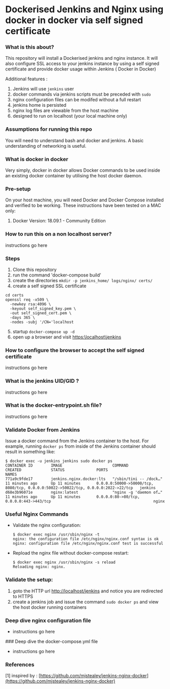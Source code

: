 # Dockerised Jenkins and Nginx using docker in docker via self signed certificate

### What is this about?
This repository will install a Dockerised jenkins and nginx instance. It will also configure SSL access to your jenkins instance by using a self signed certificate and provide docker usage within Jenkins ( Docker in Docker)

Additional features :
1. Jenkins will use `jenkins` user
2. docker commands via jenkins scripts must be preceded with `sudo`
3. nginx configuration files can be modifed without a full restart
4. jenkins home is persisted
5. nginx log files are viewable from the host machine
6. designed to run on localhost (your local machine only)

### Assumptions for running this repo
You will need to understand bash and docker and jenkins. A basic understanding of networking is useful.

### What is docker in docker
Very simply, docker in docker allows Docker commands to be used inside an existing docker container by utilising the host docker daemon.


### Pre-setup
On your host machine, you will need Docker and Docker Compose installed and verified to be working. These instructions have been tested on a MAC only:
1. Docker Version: 18.09.1 - Community Edition



### How to run this on a non localhost server?
instructions go here

### Steps
1. Clone this repository
2. run the command 'docker-compose build'
3. create the directories `mkdir -p jenkins_home/ logs/nginx/ certs/`
4. create a self signed SSL certificate
  ```
  cd certs
  openssl req -x509 \
    -newkey rsa:4096 \
    -keyout self_signed_key.pem \
    -out self_signed_cert.pem \
    -days 365 \
    -nodes -subj '/CN='localhost
  ```
5. startup `docker-compose up -d`
6.  open up a browser and visit  [https:\\localhost\jenkins](https:\\localhost\jenkins)




### How to configure the browser to accept the self signed certificate
instructions go here

### What is the jenkins UID/GID ?
instructions go here

### What is the docker-entrypoint.sh file?
instructions go here



### Validate Docker from Jenkins

Issue a docker command from the Jenkins container to the host. For example, running `docker ps` from inside of the Jenkins container should result in something like:

```console
$ docker exec -u jenkins jenkins sudo docker ps
CONTAINER ID        IMAGE                      COMMAND                  CREATED             STATUS              PORTS                                                                                NAMES
771a9c9fde17        jenkins.nginx.docker:lts   "/sbin/tini -- /dock…"   11 minutes ago      Up 11 minutes       0.0.0.0:50000->50000/tcp, 8080/tcp, 0.0.0.0:50022->50022/tcp, 0.0.0.0:2022->22/tcp   jenkins
d68e3b96071e        nginx:latest               "nginx -g 'daemon of…"   11 minutes ago      Up 11 minutes       0.0.0.0:80->80/tcp, 0.0.0.0:443->443/tcp                                             nginx
```


### Useful Nginx Commands

- Validate the nginx configuration:

  ```console
  $ docker exec nginx /usr/sbin/nginx -t
  nginx: the configuration file /etc/nginx/nginx.conf syntax is ok
  nginx: configuration file /etc/nginx/nginx.conf test is successful
  ```

- Repload the nginx file without docker-compose restart:

  ```console
  $ docker exec nginx /usr/sbin/nginx -s reload
  Reloading nginx: nginx.
  ```

### Validate the setup:
1. goto the HTTP url [http://localhost/jenkins](http://localhost/jenkins/) and notice you are redirected to HTTPS
2. create a jenkins job and issue the command `sudo docker ps` and view the host docker running containers


### Deep dive nginx configuration file
- instructions go here


### Deep dive the docker-compose.yml file
- instructions go here


### References

[1] inspired by : [https://github.com/mjstealey/jenkins-nginx-docker](https://github.com/mjstealey/jenkins-nginx-docker)

